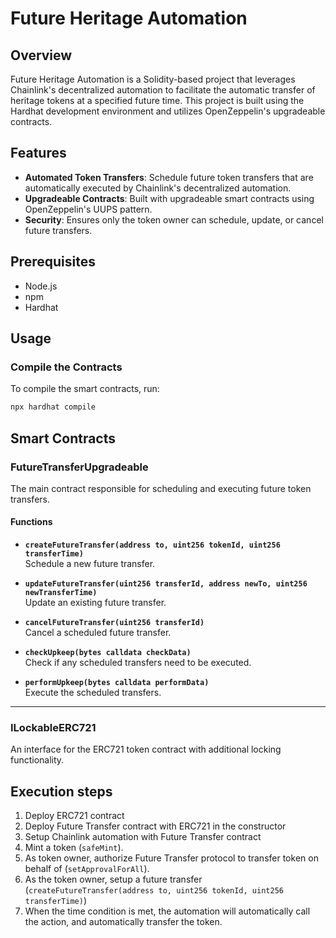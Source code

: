 # Future Heritage Automation

## Overview

Future Heritage Automation is a Solidity-based project that leverages Chainlink's decentralized automation to facilitate the automatic transfer of heritage tokens at a specified future time. This project is built using the Hardhat development environment and utilizes OpenZeppelin's upgradeable contracts.

## Features

- **Automated Token Transfers**: Schedule future token transfers that are automatically executed by Chainlink's decentralized automation.
- **Upgradeable Contracts**: Built with upgradeable smart contracts using OpenZeppelin's UUPS pattern.
- **Security**: Ensures only the token owner can schedule, update, or cancel future transfers.

## Prerequisites

- Node.js
- npm
- Hardhat

## Usage

### Compile the Contracts

To compile the smart contracts, run:

```sh
npx hardhat compile
```

## Smart Contracts

### **FutureTransferUpgradeable**

The main contract responsible for scheduling and executing future token transfers.

#### **Functions**

- **`createFutureTransfer(address to, uint256 tokenId, uint256 transferTime)`**  
  Schedule a new future transfer.

- **`updateFutureTransfer(uint256 transferId, address newTo, uint256 newTransferTime)`**  
  Update an existing future transfer.

- **`cancelFutureTransfer(uint256 transferId)`**  
  Cancel a scheduled future transfer.

- **`checkUpkeep(bytes calldata checkData)`**  
  Check if any scheduled transfers need to be executed.

- **`performUpkeep(bytes calldata performData)`**  
  Execute the scheduled transfers.

---

### **ILockableERC721**

An interface for the ERC721 token contract with additional locking functionality.

## Execution steps

1. Deploy ERC721 contract
2. Deploy Future Transfer contract with ERC721 in the constructor
3. Setup Chainlink automation with Future Transfer contract
4. Mint a token (`safeMint`).
5. As token owner, authorize Future Transfer protocol to transfer token on behalf of (`setApprovalForAll`).
6. As the token owner, setup a future transfer (`createFutureTransfer(address to, uint256 tokenId, uint256 transferTime)`)
7. When the time condition is met, the automation will automatically call the action, and automatically transfer the token.

